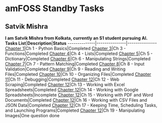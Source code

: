 # amFOSS Standby Tasks

## Satvik Mishra

**I am Satvik Mishra from Kolkata, currently an S1 student pursuing AI.**
**Tasks List**|**Description**|**Status**
--------------|---------------|---------------
[Chapter 1](https://github.com/satvshr/amfoss-tasks-2/blob/master/pq2.ipynb)|Ch 1 - Python Basics|Completed
[Chapter 3](https://github.com/satvshr/amfoss-tasks-2/blob/master/pq3.py)|Ch 3 - Functions|Completed
[Chapter 4](https://github.com/satvshr/amfoss-tasks-2/tree/master/pq4)|Ch 4 - Lists|Completed
[Chapter 5](https://github.com/satvshr/amfoss-tasks-2/tree/master/pq5)|Ch 5 - Dictionary|Completed
[Chapter 6](https://github.com/satvshr/amfoss-tasks-2/tree/master/pq6)|Ch 6 - Manipulating Strings|Completed
[Chapter 7](https://github.com/satvshr/amfoss-tasks-2/tree/master/pq7)|Ch 7 - Pattern Matching|Completed
[Chapter 8](https://github.com/satvshr/amfoss-tasks-2/tree/master/pq8)|Ch 8 - Input Validation|Completed
[Chapter 9](https://github.com/satvshr/amfoss-tasks-2/tree/master/pq9)|Ch 9 - Reading and Writing Files|Completed
[Chapter 10](https://github.com/satvshr/amfoss-tasks-2/tree/master/pq10)|Ch 10 - Organizing Files|Completed
[Chapter 11](https://github.com/satvshr/amfoss-tasks-2/tree/master/pq11)|Ch 11 - Debugging|Completed
[Chapter 12](https://github.com/satvshr/amfoss-tasks-2/tree/master/pq12)|Ch 12 - Web Scraping|Completed
[Chapter 12](https://github.com/satvshr/amfoss-tasks-2/tree/master/pq13)|Ch 13 - Working with Excel Spreadsheets|Completed
[Chapter 12](https://github.com/satvshr/amfoss-tasks-2/tree/master/pq14)|Ch 14 - Working with Google Spreadsheets|Incomplete
[Chapter 12](https://github.com/satvshr/amfoss-tasks-2/tree/master/pq15)|Ch 15 - Working with PDF and Word Documents|Completed
[Chapter 12](https://github.com/satvshr/amfoss-tasks-2/tree/master/pq16)|Ch 16 - Working with CSV Files and JSON Data|Completed
[Chapter 12](https://github.com/satvshr/amfoss-tasks-2/tree/master/pq17)|Ch 17 - Keeping Time, Scheduling Tasks, and Launching Programs|Completed
[Chapter 12](https://github.com/satvshr/amfoss-tasks-2/tree/master/pq19)|Ch 19 - Manipulating Images|One question done
